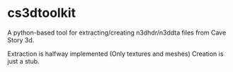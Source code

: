 # cs3dtoolkit
A python-based tool for extracting/creating n3dhdr/n3ddta files from Cave Story 3d.

Extraction is halfway implemented (Only textures and meshes)
Creation is just a stub.
